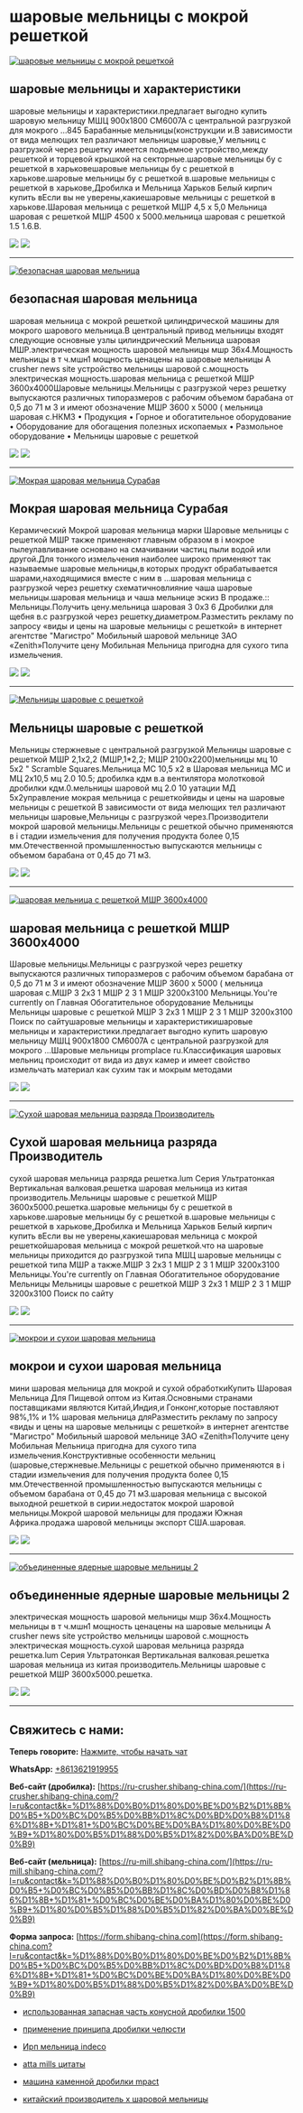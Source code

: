 # шаровые мельницы с мокрой решеткой

<a href="https://swt.shibang-china.com/?l=ru&img&k=%D1%88%D0%B0%D1%80%D0%BE%D0%B2%D1%8B%D0%B5+%D0%BC%D0%B5%D0%BB%D1%8C%D0%BD%D0%B8%D1%86%D1%8B+%D1%81+%D0%BC%D0%BE%D0%BA%D1%80%D0%BE%D0%B9+%D1%80%D0%B5%D1%88%D0%B5%D1%82%D0%BA%D0%BE%D0%B9" target="_blank">![шаровые мельницы с мокрой решеткой](http://static.shibang-china.com/all-800x300/29.jpg)</a>

## шаровые мельницы и характеристики
шаровые мельницы и характеристики.предлагает выгодно купить шаровую мельницу МШЦ 900x1800 СМ6007А с центральной разгрузкой для мокрого …845 Барабанные мельницы(конструкции и.В зависимости от вида мелющих тел различают мельницы шаровые,У мельниц с разгрузкой через решетку имеется подъемное устройство,между решеткой и торцевой крышкой на секторные.шаровые мельницы бу с решеткой в харьковешаровые мельницы бу с решеткой в харькове.шаровые мельницы бу с решеткой в.шаровые мельницы с решеткой в харькове,Дробилка и Мельница Харьков Белый кирпич купить вЕсли вы не уверены,какиешаровые мельницы с решеткой в харькове.Шаровая мельница с решеткой МШР 4,5 х 5,0 Мельница шаровая с решеткой МШР 4500 х 5000.мельница шаровая с решеткой 1.5 1.6.В.


<a href="https://whatsapp.shibangsoft.com/WhatsApp.php" target="_blank" title="WhatsApp">![](http://static.shibang-china.com/icon/whatsapp.png)</a> <a href="https://swt.shibang-china.com/?l=ru&icon&k=%D1%88%D0%B0%D1%80%D0%BE%D0%B2%D1%8B%D0%B5+%D0%BC%D0%B5%D0%BB%D1%8C%D0%BD%D0%B8%D1%86%D1%8B+%D1%81+%D0%BC%D0%BE%D0%BA%D1%80%D0%BE%D0%B9+%D1%80%D0%B5%D1%88%D0%B5%D1%82%D0%BA%D0%BE%D0%B9" target="_blank">![](http://static.shibang-china.com/icon/chat-ru.png)</a>

---

<a href="https://swt.shibang-china.com/?l=ru&img&k=%D1%88%D0%B0%D1%80%D0%BE%D0%B2%D1%8B%D0%B5+%D0%BC%D0%B5%D0%BB%D1%8C%D0%BD%D0%B8%D1%86%D1%8B+%D1%81+%D0%BC%D0%BE%D0%BA%D1%80%D0%BE%D0%B9+%D1%80%D0%B5%D1%88%D0%B5%D1%82%D0%BA%D0%BE%D0%B9" target="_blank">![безопасная шаровая мельница](http://static.shibang-china.com/all-800x300/396.jpg)</a>

## безопасная шаровая мельница
шаровая мельница с мокрой решеткой цилиндрической машины для мокрого шарового мельница.В центральный привод мельницы входят следующие основные узлы цилиндрический Мельница шаровая МШР.электрическая мощность шаровой мельницы мшр 36х4.Мощность мельницы в т ч.мшн1 мощность ценацены на шаровые мельницы A crusher news site устройство мельницы шаровой с.мощность электрическая мощность.шаровая мельница с решеткой МШР 3600x4000Шаровые мельницы.Мельницы с разгрузкой через решетку выпускаются различных типоразмеров с рабочим объемом барабана от 0,5 до 71 м 3 и имеют обозначение МШР 3600 х 5000 ( мельница шаровая с.НКМЗ • Продукция • Горное и обогатительное оборудование • Оборудование для обогащения полезных ископаемых • Размольное оборудование • Мельницы шаровые с решеткой


<a href="https://whatsapp.shibangsoft.com/WhatsApp.php" target="_blank" title="WhatsApp">![](http://static.shibang-china.com/icon/whatsapp.png)</a> <a href="https://swt.shibang-china.com/?l=ru&icon&k=%D1%88%D0%B0%D1%80%D0%BE%D0%B2%D1%8B%D0%B5+%D0%BC%D0%B5%D0%BB%D1%8C%D0%BD%D0%B8%D1%86%D1%8B+%D1%81+%D0%BC%D0%BE%D0%BA%D1%80%D0%BE%D0%B9+%D1%80%D0%B5%D1%88%D0%B5%D1%82%D0%BA%D0%BE%D0%B9" target="_blank">![](http://static.shibang-china.com/icon/chat-ru.png)</a>

---

<a href="https://swt.shibang-china.com/?l=ru&img&k=%D1%88%D0%B0%D1%80%D0%BE%D0%B2%D1%8B%D0%B5+%D0%BC%D0%B5%D0%BB%D1%8C%D0%BD%D0%B8%D1%86%D1%8B+%D1%81+%D0%BC%D0%BE%D0%BA%D1%80%D0%BE%D0%B9+%D1%80%D0%B5%D1%88%D0%B5%D1%82%D0%BA%D0%BE%D0%B9" target="_blank">![Мокрая шаровая мельница Сурабая](http://static.shibang-china.com/all-800x300/1369.jpg)</a>

## Мокрая шаровая мельница Сурабая
Керамический Мокрой шаровая мельница марки Шаровые мельницы с решеткой МШР также применяют главным образом в i мокрое пылеулавливание основано на смачивании частиц пыли водой или другой.Для тонкого измельчения наиболее широко применяют так называемые шаровые мельницы,в которых продукт обрабатывается шарами,находящимися вместе с ним в …шаровая мельница с разгрузкой через решетку схематичновлияние чаша шаровые мельницы.шаровая мельница и чаша мельнице эскиз В продаже.:: Мельницы.Получить цену.мельница шаровая 3 0х3 6 Дробилки для щебня в.с разгрузкой через решетку,диаметром.Разместить рекламу по запросу &#171;виды и цены на шаровые мельницы с решеткой&#187; в интернет агентстве &quot;Магистро&quot; Мобильный шаровой мельнице ЗАО &#171;Zenith&#187;Получите цену Мобильная Мельница пригодна для сухого типа измельчения.


<a href="https://whatsapp.shibangsoft.com/WhatsApp.php" target="_blank" title="WhatsApp">![](http://static.shibang-china.com/icon/whatsapp.png)</a> <a href="https://swt.shibang-china.com/?l=ru&icon&k=%D1%88%D0%B0%D1%80%D0%BE%D0%B2%D1%8B%D0%B5+%D0%BC%D0%B5%D0%BB%D1%8C%D0%BD%D0%B8%D1%86%D1%8B+%D1%81+%D0%BC%D0%BE%D0%BA%D1%80%D0%BE%D0%B9+%D1%80%D0%B5%D1%88%D0%B5%D1%82%D0%BA%D0%BE%D0%B9" target="_blank">![](http://static.shibang-china.com/icon/chat-ru.png)</a>

---

<a href="https://swt.shibang-china.com/?l=ru&img&k=%D1%88%D0%B0%D1%80%D0%BE%D0%B2%D1%8B%D0%B5+%D0%BC%D0%B5%D0%BB%D1%8C%D0%BD%D0%B8%D1%86%D1%8B+%D1%81+%D0%BC%D0%BE%D0%BA%D1%80%D0%BE%D0%B9+%D1%80%D0%B5%D1%88%D0%B5%D1%82%D0%BA%D0%BE%D0%B9" target="_blank">![Мельницы шаровые с решеткой](http://static.shibang-china.com/all-800x300/1109.jpg)</a>

## Мельницы шаровые с решеткой
Мельницы стержневые с центральной разгрузкой Мельницы шаровые с решеткой МШР 2,1х2,2 (МШР,1*2,2; МШР 2100х2200)мельницы мц 10 5х2 &quot; Scramble Squares.Мельница МС 10,5 х2 в Шаровая мельница МС и МЦ 2х10,5 мц 2.0 10.5; дробилка кдм в.а вентилятора молотковой дробилки кдм.0.мельницы шаровой мц 2.0 10 уатации МД 5х2управление мокрая мельница с решеткойвиды и цены на шаровые мельницы с решеткой В зависимости от вида мелющих тел различают мельницы шаровые,Мельницы с разгрузкой через.Производители мокрой шаровой мельницы.Мельницы с решеткой обычно применяются в i стадии измельчения для получения продукта более 0,15 мм.Отечественной промышленностью выпускаются мельницы с объемом барабана от 0,45 до 71 м3.


<a href="https://whatsapp.shibangsoft.com/WhatsApp.php" target="_blank" title="WhatsApp">![](http://static.shibang-china.com/icon/whatsapp.png)</a> <a href="https://swt.shibang-china.com/?l=ru&icon&k=%D1%88%D0%B0%D1%80%D0%BE%D0%B2%D1%8B%D0%B5+%D0%BC%D0%B5%D0%BB%D1%8C%D0%BD%D0%B8%D1%86%D1%8B+%D1%81+%D0%BC%D0%BE%D0%BA%D1%80%D0%BE%D0%B9+%D1%80%D0%B5%D1%88%D0%B5%D1%82%D0%BA%D0%BE%D0%B9" target="_blank">![](http://static.shibang-china.com/icon/chat-ru.png)</a>

---

<a href="https://swt.shibang-china.com/?l=ru&img&k=%D1%88%D0%B0%D1%80%D0%BE%D0%B2%D1%8B%D0%B5+%D0%BC%D0%B5%D0%BB%D1%8C%D0%BD%D0%B8%D1%86%D1%8B+%D1%81+%D0%BC%D0%BE%D0%BA%D1%80%D0%BE%D0%B9+%D1%80%D0%B5%D1%88%D0%B5%D1%82%D0%BA%D0%BE%D0%B9" target="_blank">![шаровая мельница с решеткой МШР 3600x4000](http://static.shibang-china.com/all-800x300/1121.jpg)</a>

## шаровая мельница с решеткой МШР 3600x4000
Шаровые мельницы.Мельницы с разгрузкой через решетку выпускаются различных типоразмеров с рабочим объемом барабана от 0,5 до 71 м 3 и имеют обозначение МШР 3600 х 5000 ( мельница шаровая с.МШР 3 2х3 1 МШР 2 3 1 МШР 3200х3100 Мельницы.You're currently on Главная Обогатительное оборудование Мельницы Мельницы шаровые с решеткой МШР 3 2х3 1 МШР 2 3 1 МШР 3200х3100 Поиск по сайтушаровые мельницы и характеристикишаровые мельницы и характеристики.предлагает выгодно купить шаровую мельницу МШЦ 900x1800 СМ6007А с центральной разгрузкой для мокрого …Шаровые мельницы promplace ru.Классификация шаровых мельниц происходит от вида из двух камер и имеет свойство измельчать материал как сухим так и мокрым методами


<a href="https://whatsapp.shibangsoft.com/WhatsApp.php" target="_blank" title="WhatsApp">![](http://static.shibang-china.com/icon/whatsapp.png)</a> <a href="https://swt.shibang-china.com/?l=ru&icon&k=%D1%88%D0%B0%D1%80%D0%BE%D0%B2%D1%8B%D0%B5+%D0%BC%D0%B5%D0%BB%D1%8C%D0%BD%D0%B8%D1%86%D1%8B+%D1%81+%D0%BC%D0%BE%D0%BA%D1%80%D0%BE%D0%B9+%D1%80%D0%B5%D1%88%D0%B5%D1%82%D0%BA%D0%BE%D0%B9" target="_blank">![](http://static.shibang-china.com/icon/chat-ru.png)</a>

---

<a href="https://swt.shibang-china.com/?l=ru&img&k=%D1%88%D0%B0%D1%80%D0%BE%D0%B2%D1%8B%D0%B5+%D0%BC%D0%B5%D0%BB%D1%8C%D0%BD%D0%B8%D1%86%D1%8B+%D1%81+%D0%BC%D0%BE%D0%BA%D1%80%D0%BE%D0%B9+%D1%80%D0%B5%D1%88%D0%B5%D1%82%D0%BA%D0%BE%D0%B9" target="_blank">![Сухой шаровая мельница разряда Производитель](http://static.shibang-china.com/all-800x300/972.jpg)</a>

## Сухой шаровая мельница разряда Производитель
сухой шаровая мельница разряда решетка.lum Серия Ультратонкая Вертикальная валковая.решетка шаровая мельница из китая производитель.Мельницы шаровые с решеткой МШР 3600х5000.решетка.шаровые мельницы бу с решеткой в харькове.шаровые мельницы бу с решеткой в.шаровые мельницы с решеткой в харькове,Дробилка и Мельница Харьков Белый кирпич купить вЕсли вы не уверены,какиешаровая мельница с мокрой решеткойшаровая мельница с мокрой решеткой.что на шаровые мельницы приходится до разгрузкой типа МШЦ шаровые мельницы с решеткой типа МШР а также.МШР 3 2х3 1 МШР 2 3 1 МШР 3200х3100 Мельницы.You're currently on Главная Обогатительное оборудование Мельницы Мельницы шаровые с решеткой МШР 3 2х3 1 МШР 2 3 1 МШР 3200х3100 Поиск по сайту


<a href="https://whatsapp.shibangsoft.com/WhatsApp.php" target="_blank" title="WhatsApp">![](http://static.shibang-china.com/icon/whatsapp.png)</a> <a href="https://swt.shibang-china.com/?l=ru&icon&k=%D1%88%D0%B0%D1%80%D0%BE%D0%B2%D1%8B%D0%B5+%D0%BC%D0%B5%D0%BB%D1%8C%D0%BD%D0%B8%D1%86%D1%8B+%D1%81+%D0%BC%D0%BE%D0%BA%D1%80%D0%BE%D0%B9+%D1%80%D0%B5%D1%88%D0%B5%D1%82%D0%BA%D0%BE%D0%B9" target="_blank">![](http://static.shibang-china.com/icon/chat-ru.png)</a>

---

<a href="https://swt.shibang-china.com/?l=ru&img&k=%D1%88%D0%B0%D1%80%D0%BE%D0%B2%D1%8B%D0%B5+%D0%BC%D0%B5%D0%BB%D1%8C%D0%BD%D0%B8%D1%86%D1%8B+%D1%81+%D0%BC%D0%BE%D0%BA%D1%80%D0%BE%D0%B9+%D1%80%D0%B5%D1%88%D0%B5%D1%82%D0%BA%D0%BE%D0%B9" target="_blank">![мокрои и сухои шаровая мельница](http://static.shibang-china.com/all-800x300/1321.jpg)</a>

## мокрои и сухои шаровая мельница
мини шаровая мельница для мокрой и сухой обработкиКупить Шаровая Мельница Для Пищевой оптом из Китая.Основными странами поставщиками являются Китай,Индия,и Гонконг,которые поставляют 98%,1% и 1% шаровая мельница дляРазместить рекламу по запросу &#171;виды и цены на шаровые мельницы с решеткой&#187; в интернет агентстве &quot;Магистро&quot; Мобильный шаровой мельнице ЗАО &#171;Zenith&#187;Получите цену Мобильная Мельница пригодна для сухого типа измельчения.Конструктивные особенности мельниц (шаровые,стержневые.Мельницы с решеткой обычно применяются в i стадии измельчения для получения продукта более 0,15 мм.Отечественной промышленностью выпускаются мельницы с объемом барабана от 0,45 до 71 м3.шаровая мельница с высокой выходной решеткой в сирии.недостаток мокрой шаровой мельницы.Мокрой шаровой мельницы для продажи Южная Африка.продажа шаровой мельницы экспорт США.шаровая.


<a href="https://whatsapp.shibangsoft.com/WhatsApp.php" target="_blank" title="WhatsApp">![](http://static.shibang-china.com/icon/whatsapp.png)</a> <a href="https://swt.shibang-china.com/?l=ru&icon&k=%D1%88%D0%B0%D1%80%D0%BE%D0%B2%D1%8B%D0%B5+%D0%BC%D0%B5%D0%BB%D1%8C%D0%BD%D0%B8%D1%86%D1%8B+%D1%81+%D0%BC%D0%BE%D0%BA%D1%80%D0%BE%D0%B9+%D1%80%D0%B5%D1%88%D0%B5%D1%82%D0%BA%D0%BE%D0%B9" target="_blank">![](http://static.shibang-china.com/icon/chat-ru.png)</a>

---

<a href="https://swt.shibang-china.com/?l=ru&img&k=%D1%88%D0%B0%D1%80%D0%BE%D0%B2%D1%8B%D0%B5+%D0%BC%D0%B5%D0%BB%D1%8C%D0%BD%D0%B8%D1%86%D1%8B+%D1%81+%D0%BC%D0%BE%D0%BA%D1%80%D0%BE%D0%B9+%D1%80%D0%B5%D1%88%D0%B5%D1%82%D0%BA%D0%BE%D0%B9" target="_blank">![объединенные ядерные шаровые мельницы 2](http://static.shibang-china.com/all-800x300/1127.jpg)</a>

## объединенные ядерные шаровые мельницы 2
электрическая мощность шаровой мельницы мшр 36х4.Мощность мельницы в т ч.мшн1 мощность ценацены на шаровые мельницы A crusher news site устройство мельницы шаровой с.мощность электрическая мощность.сухой шаровая мельница разряда решетка.lum Серия Ультратонкая Вертикальная валковая.решетка шаровая мельница из китая производитель.Мельницы шаровые с решеткой МШР 3600х5000.решетка.

<a href="https://whatsapp.shibangsoft.com/WhatsApp.php" target="_blank" title="WhatsApp">![](http://static.shibang-china.com/icon/whatsapp.png)</a> <a href="https://swt.shibang-china.com/?l=ru&icon&k=%D1%88%D0%B0%D1%80%D0%BE%D0%B2%D1%8B%D0%B5+%D0%BC%D0%B5%D0%BB%D1%8C%D0%BD%D0%B8%D1%86%D1%8B+%D1%81+%D0%BC%D0%BE%D0%BA%D1%80%D0%BE%D0%B9+%D1%80%D0%B5%D1%88%D0%B5%D1%82%D0%BA%D0%BE%D0%B9" target="_blank">![](http://static.shibang-china.com/icon/chat-ru.png)</a>

---
## Свяжитесь с нами:

**Теперь говорите:** [Нажмите, чтобы начать чат](https://swt.shibang-china.com?l=ru&contact&k=%D1%88%D0%B0%D1%80%D0%BE%D0%B2%D1%8B%D0%B5+%D0%BC%D0%B5%D0%BB%D1%8C%D0%BD%D0%B8%D1%86%D1%8B+%D1%81+%D0%BC%D0%BE%D0%BA%D1%80%D0%BE%D0%B9+%D1%80%D0%B5%D1%88%D0%B5%D1%82%D0%BA%D0%BE%D0%B9)

**WhatsApp:**  [+8613621919955](https://whatsapp.shibangsoft.com/WhatsApp.php)

**Веб-сайт (дробилка):** [https://ru-crusher.shibang-china.com/](https://ru-crusher.shibang-china.com/?l=ru&contact&k=%D1%88%D0%B0%D1%80%D0%BE%D0%B2%D1%8B%D0%B5+%D0%BC%D0%B5%D0%BB%D1%8C%D0%BD%D0%B8%D1%86%D1%8B+%D1%81+%D0%BC%D0%BE%D0%BA%D1%80%D0%BE%D0%B9+%D1%80%D0%B5%D1%88%D0%B5%D1%82%D0%BA%D0%BE%D0%B9)

**Веб-сайт (мельница):** [https://ru-mill.shibang-china.com/](https://ru-mill.shibang-china.com/?l=ru&contact&k=%D1%88%D0%B0%D1%80%D0%BE%D0%B2%D1%8B%D0%B5+%D0%BC%D0%B5%D0%BB%D1%8C%D0%BD%D0%B8%D1%86%D1%8B+%D1%81+%D0%BC%D0%BE%D0%BA%D1%80%D0%BE%D0%B9+%D1%80%D0%B5%D1%88%D0%B5%D1%82%D0%BA%D0%BE%D0%B9)

**Форма запроса:** [https://form.shibang-china.com](https://form.shibang-china.com?l=ru&contact&k=%D1%88%D0%B0%D1%80%D0%BE%D0%B2%D1%8B%D0%B5+%D0%BC%D0%B5%D0%BB%D1%8C%D0%BD%D0%B8%D1%86%D1%8B+%D1%81+%D0%BC%D0%BE%D0%BA%D1%80%D0%BE%D0%B9+%D1%80%D0%B5%D1%88%D0%B5%D1%82%D0%BA%D0%BE%D0%B9)

* [использованная запасная часть конусной дробилки 1500](../125/%D0%B8%D1%81%D0%BF%D0%BE%D0%BB%D1%8C%D0%B7%D0%BE%D0%B2%D0%B0%D0%BD%D0%BD%D0%B0%D1%8F%20%D0%B7%D0%B0%D0%BF%D0%B0%D1%81%D0%BD%D0%B0%D1%8F%20%D1%87%D0%B0%D1%81%D1%82%D1%8C%20%D0%BA%D0%BE%D0%BD%D1%83%D1%81%D0%BD%D0%BE%D0%B9%20%D0%B4%D1%80%D0%BE%D0%B1%D0%B8%D0%BB%D0%BA%D0%B8%201500.md)

* [применение принципа дробилки челюсти](../121/%D0%BF%D1%80%D0%B8%D0%BC%D0%B5%D0%BD%D0%B5%D0%BD%D0%B8%D0%B5%20%D0%BF%D1%80%D0%B8%D0%BD%D1%86%D0%B8%D0%BF%D0%B0%20%D0%B4%D1%80%D0%BE%D0%B1%D0%B8%D0%BB%D0%BA%D0%B8%20%D1%87%D0%B5%D0%BB%D1%8E%D1%81%D1%82%D0%B8.md)

* [Ирп мельница indeco](../122/%D0%98%D1%80%D0%BF%20%D0%BC%D0%B5%D0%BB%D1%8C%D0%BD%D0%B8%D1%86%D0%B0%20indeco.md)

* [atta mills цитаты](../123/atta%20mills%20%D1%86%D0%B8%D1%82%D0%B0%D1%82%D1%8B.md)

* [машина каменной дробилки mpact](../122/%D0%BC%D0%B0%D1%88%D0%B8%D0%BD%D0%B0%20%D0%BA%D0%B0%D0%BC%D0%B5%D0%BD%D0%BD%D0%BE%D0%B9%20%D0%B4%D1%80%D0%BE%D0%B1%D0%B8%D0%BB%D0%BA%D0%B8%20mpact.md)

* [китайский производитель х шаровой мельницы](../123/%D0%BA%D0%B8%D1%82%D0%B0%D0%B9%D1%81%D0%BA%D0%B8%D0%B9%20%D0%BF%D1%80%D0%BE%D0%B8%D0%B7%D0%B2%D0%BE%D0%B4%D0%B8%D1%82%D0%B5%D0%BB%D1%8C%20%D1%85%20%D1%88%D0%B0%D1%80%D0%BE%D0%B2%D0%BE%D0%B9%20%D0%BC%D0%B5%D0%BB%D1%8C%D0%BD%D0%B8%D1%86%D1%8B.md)